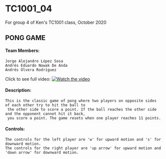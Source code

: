 # TC1001_04
For group 4 of Ken's TC1001 class, October 2020

## PONG GAME

#### Team Members:
    Jorge Alejandro López Sosa
    Andrés Eduardo Nowak De Anda
    Andrés Olvera Rodríguez

Click to see full video:
[![Watch the video](https://i.imgur.com/sNqwNjK.gif)](https://youtu.be/maDIb-jdNWM)


#### Description:
    This is the classic game of pong where two players on opposite sides of each other try to hit the ball to
     the other side to score a point. If the ball reaches the other side and the opponent cannot hit it back, 
     you score a point. The game resets when one player reaches 11 points.

#### Controls:
    The controls for the left player are 'w' for upward motion and 's' for downward motion.
    The controls for the right player are 'up arrow' for upward motion and 'down arrow' for downward motion.